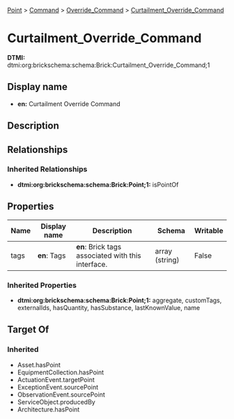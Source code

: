 [Point](../../Point.md) > [Command](../Command.md) > [Override_Command](Override_Command.md) > [Curtailment_Override_Command](.)
# Curtailment_Override_Command
**DTMI:** dtmi:org:brickschema:schema:Brick:Curtailment_Override_Command;1
## Display name
- **en:** Curtailment Override Command
## Description
## Relationships
### Inherited Relationships
* **dtmi:org:brickschema:schema:Brick:Point;1:** isPointOf
## Properties
|Name|Display name|Description|Schema|Writable|
|-|-|-|-|-|
|tags|**en**: Tags|**en**: Brick tags associated with this interface.|array (string)|False|
### Inherited Properties
* **dtmi:org:brickschema:schema:Brick:Point;1:** aggregate, customTags, externalIds, hasQuantity, hasSubstance, lastKnownValue, name
## Target Of
### Inherited
* Asset.hasPoint
* EquipmentCollection.hasPoint
* ActuationEvent.targetPoint
* ExceptionEvent.sourcePoint
* ObservationEvent.sourcePoint
* ServiceObject.producedBy
* Architecture.hasPoint
